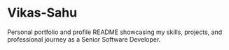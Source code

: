 # Vikas-Sahu
Personal portfolio and profile README showcasing my skills, projects, and professional journey as a Senior Software Developer.
